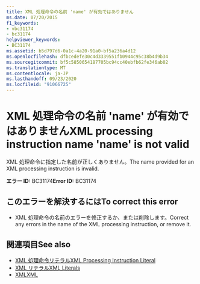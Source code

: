 ```yaml
---
title: XML 処理命令の名前 'name' が有効ではありません
ms.date: 07/20/2015
f1_keywords:
- vbc31174
- bc31174
helpviewer_keywords:
- BC31174
ms.assetid: b5d797d6-0a1c-4a20-91a0-bf5a236a4d12
ms.openlocfilehash: dfbcedefe30c4d3339551fb0944c95c38b4d9b34
ms.sourcegitcommit: bf5c5850654187705bc94cc40ebfb62fe346ab02
ms.translationtype: MT
ms.contentlocale: ja-JP
ms.lasthandoff: 09/23/2020
ms.locfileid: "91066725"
---
```

# <a name="xml-processing-instruction-name-name-is-not-valid"></a><span data-ttu-id="563d8-102">XML 処理命令の名前 'name' が有効ではありません</span><span class="sxs-lookup"><span data-stu-id="563d8-102">XML processing instruction name 'name' is not valid</span></span>

<span data-ttu-id="563d8-103">XML 処理命令に指定した名前が正しくありません。</span><span class="sxs-lookup"><span data-stu-id="563d8-103">The name provided for an XML processing instruction is invalid.</span></span>  
  
 <span data-ttu-id="563d8-104">**エラー ID:** BC31174</span><span class="sxs-lookup"><span data-stu-id="563d8-104">**Error ID:** BC31174</span></span>  
  
## <a name="to-correct-this-error"></a><span data-ttu-id="563d8-105">このエラーを解決するには</span><span class="sxs-lookup"><span data-stu-id="563d8-105">To correct this error</span></span>  
  
- <span data-ttu-id="563d8-106">XML 処理命令の名前のエラーを修正するか、または削除します。</span><span class="sxs-lookup"><span data-stu-id="563d8-106">Correct any errors in the name of the XML processing instruction, or remove it.</span></span>  
  
## <a name="see-also"></a><span data-ttu-id="563d8-107">関連項目</span><span class="sxs-lookup"><span data-stu-id="563d8-107">See also</span></span>

- [<span data-ttu-id="563d8-108">XML 処理命令リテラル</span><span class="sxs-lookup"><span data-stu-id="563d8-108">XML Processing Instruction Literal</span></span>](../language-reference/xml-literals/xml-processing-instruction-literal.md)
- [<span data-ttu-id="563d8-109">XML リテラル</span><span class="sxs-lookup"><span data-stu-id="563d8-109">XML Literals</span></span>](../language-reference/xml-literals/index.md)
- [<span data-ttu-id="563d8-110">XML</span><span class="sxs-lookup"><span data-stu-id="563d8-110">XML</span></span>](../programming-guide/language-features/xml/index.md)
